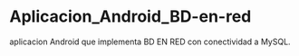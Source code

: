 # Aplicacion_Android_BD-en-red
aplicacion Android que implementa BD EN RED con conectividad a MySQL.
